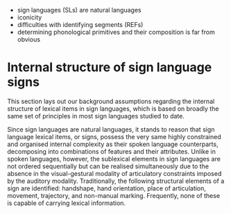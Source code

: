 * sign languages (SLs) are natural languages 
* iconicity
* difficulties with identifying segments (REFs)
* determining phonological primitives and their composition is far from obvious

# Internal structure of sign language signs #

This section lays out our background assumptions regarding the internal structure of lexical items in sign languages, which is based on broadly the same set of principles in most sign languages studied to date.

Since sign languages are natural languages, it stands to reason that sign language lexical items, or signs, possess the very same highly constrained and organised internal complexity as their spoken language counterparts, decomposing into combinations of features and their attributes. Unlike in spoken languages, however, the sublexical elements in sign languages are not ordered sequentially but can be realised simultaneously due to the absence in the visual-gestural modality of articulatory constraints imposed by the auditory modality. Traditionally, the following structural elements of a sign are identified: handshape, hand orientation, place of articulation, movement, trajectory, and non-manual marking. Frequently, none of these is capable of carrying lexical information.
